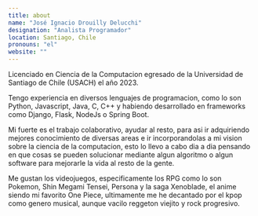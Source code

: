```yaml
---
title: about
name: "José Ignacio Drouilly Delucchi"
designation: "Analista Programador"
location: Santiago, Chile
pronouns: "el"
website: ""
---
```


Licenciado en Ciencia de la Computacion egresado de la Universidad de Santiago de Chile (USACH) el año 2023. 

Tengo experiencia en diversos lenguajes de programacion, como lo son Python, Javascript, Java, C, C++ y habiendo desarrollado en frameworks como Django, Flask, NodeJs o Spring Boot.


Mi fuerte es el trabajo colaborativo, ayudar al resto, para asi ir adquiriendo mejores conocimiento de diversas areas e ir incorporandolas a mi vision sobre la ciencia de la computacion, esto lo llevo a cabo dia a dia pensando en que cosas se pueden solucionar mediante algun algoritmo o algun software para mejorarle la vida al resto de la gente.

Me gustan los videojuegos, especificamente los RPG como lo son Pokemon, Shin Megami Tensei, Persona y la saga Xenoblade, el anime siendo mi favorito One Piece, ultimamente me he decantado por el kpop como genero musical, aunque vacilo reggeton viejito y rock progresivo.